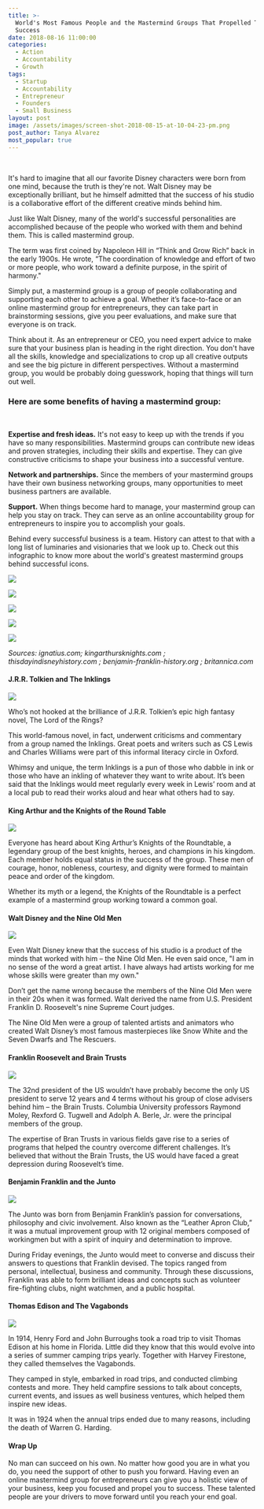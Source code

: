 ```yaml
---
title: >-
  World's Most Famous People and the Mastermind Groups That Propelled Them to
  Success
date: 2018-08-16 11:00:00
categories:
  - Action
  - Accountability
  - Growth
tags:
  - Startup
  - Accountability
  - Entrepreneur
  - Founders
  - Small Business
layout: post
image: /assets/images/screen-shot-2018-08-15-at-10-04-23-pm.png
post_author: Tanya Alvarez
most_popular: true
---
```


&nbsp;

It's hard to imagine that all our favorite Disney characters were born from one mind, because the truth is they're not. Walt Disney may be exceptionally brilliant, but he himself admitted that the success of his studio is a collaborative effort of the different creative minds behind him.

Just like Walt Disney, many of the world's successful personalities are accomplished because of the people who worked with them and behind them. This is called mastermind group.

The term was first coined by Napoleon Hill in “Think and Grow Rich” back in the early 1900s. He wrote, “The coordination of knowledge and effort of two or more people, who work toward a definite purpose, in the spirit of harmony."

Simply put, a mastermind group is a group of people collaborating and supporting each other to achieve a goal. Whether it’s face-to-face or an online mastermind group for entrepreneurs, they can take part in brainstorming sessions, give you peer evaluations, and make sure that everyone is on track.

Think about it. As an entrepreneur or CEO, you need expert advice to make sure that your business plan is heading in the right direction. You don't have all the skills, knowledge and specializations to crop up all creative outputs and see the big picture in different perspectives. Without a mastermind group, you would be probably doing guesswork, hoping that things will turn out well.

### Here are some benefits of having a mastermind group:

&nbsp;

**Expertise and fresh ideas.** It's not easy to keep up with the trends if you have so many responsibilities. Mastermind groups can contribute new ideas and proven strategies, including their skills and expertise. They can give constructive criticisms to shape your business into a successful venture.

**Network and partnerships.** Since the members of your mastermind groups have their own business networking groups, many opportunities to meet business partners are available.

**Support.** When things become hard to manage, your mastermind group can help you stay on track. They can serve as an online accountability group for entrepreneurs to inspire you to accomplish your goals.

Behind every successful business is a team. History can attest to that with a long list of luminaries and visionaries that we look up to. Check out this infographic to know more about the world's greatest mastermind groups behind successful icons.

![](/assets/images/screen-shot-2018-08-15-at-9-55-17-pm.png)

![](/assets/images/screen-shot-2018-08-15-at-9-55-35-pm.png)

![](/assets/images/screen-shot-2018-08-15-at-9-55-53-pm.png)

![](/assets/images/screen-shot-2018-08-15-at-9-56-08-pm.png)

![](/assets/images/screen-shot-2018-08-15-at-9-56-25-pm.png)

*Sources: ignatius.com; kingarthursknights.com ; thisdayindisneyhistory.com ; benjamin-franklin-history.org ; britannica.com*

#### J.R.R. Tolkien and The Inklings

![](/assets/images/screen-shot-2018-08-15-at-10-10-16-pm.png)

Who’s not hooked at the brilliance of J.R.R. Tolkien’s epic high fantasy novel, The Lord of the Rings?

This world-famous novel, in fact, underwent criticisms and commentary from a group named the Inklings. Great poets and writers such as CS Lewis and Charles Williams were part of this informal literacy circle in Oxford.

Whimsy and unique, the term Inklings is a pun of those who dabble in ink or those who have an inkling of whatever they want to write about. It’s been said that the Inklings would meet regularly every week in Lewis’ room and at a local pub to read their works aloud and hear what others had to say.

#### King Arthur and the Knights of the Round Table

![](/assets/images/screen-shot-2018-08-15-at-10-10-32-pm.png)

Everyone has heard about King Arthur’s Knights of the Roundtable, a legendary group of the best knights, heroes, and champions in his kingdom. Each member holds equal status in the success of the group. These men of courage, honor, nobleness, courtesy, and dignity were formed to maintain peace and order of the kingdom.

Whether its myth or a legend, the Knights of the Roundtable is a perfect example of a mastermind group working toward a common goal.

#### Walt Disney and the Nine Old Men

![](/assets/images/screen-shot-2018-08-15-at-10-10-51-pm.png)

Even Walt Disney knew that the success of his studio is a product of the minds that worked with him – the Nine Old Men. He even said once, "I am in no sense of the word a great artist. I have always had artists working for me whose skills were greater than my own."

Don’t get the name wrong because the members of the Nine Old Men were in their 20s when it was formed. Walt derived the name from U.S. President Franklin D. Roosevelt's nine Supreme Court judges.

The Nine Old Men were a group of talented artists and animators who created Walt Disney’s most famous masterpieces like Snow White and the Seven Dwarfs and The Rescuers.

#### Franklin Roosevelt and Brain Trusts

![](/assets/images/screen-shot-2018-08-15-at-10-11-05-pm.png)

The 32nd president of the US wouldn’t have probably become the only US president to serve 12 years and 4 terms without his group of close advisers behind him – the Brain Trusts. Columbia University professors Raymond Moley, Rexford G. Tugwell and Adolph A. Berle, Jr. were the principal members of the group.

The expertise of Bran Trusts in various fields gave rise to a series of programs that helped the country overcome different challenges. It’s believed that without the Brain Trusts, the US would have faced a great depression during Roosevelt’s time.

#### Benjamin Franklin and the Junto

![](/assets/images/screen-shot-2018-08-15-at-10-11-21-pm.png)

The Junto was born from Benjamin Franklin’s passion for conversations, philosophy and civic involvement. Also known as the “Leather Apron Club,” it was a mutual improvement group with 12 original members composed of workingmen but with a spirit of inquiry and determination to improve.

During Friday evenings, the Junto would meet to converse and discuss their answers to questions that Franklin devised. The topics ranged from personal, intellectual, business and community. Through these discussions, Franklin was able to form brilliant ideas and concepts such as volunteer fire-fighting clubs, night watchmen, and a public hospital.

#### Thomas Edison and The Vagabonds

![](/assets/images/screen-shot-2018-08-15-at-10-11-51-pm.png)

In 1914, Henry Ford and John Burroughs took a road trip to visit Thomas Edison at his home in Florida. Little did they know that this would evolve into a series of summer camping trips yearly. Together with Harvey Firestone, they called themselves the Vagabonds.

They camped in style, embarked in road trips, and conducted climbing contests and more. They held campfire sessions to talk about concepts, current events, and issues as well business ventures, which helped them inspire new ideas.

It was in 1924 when the annual trips ended due to many reasons, including the death of Warren G. Harding.

#### Wrap Up

No man can succeed on his own. No matter how good you are in what you do, you need the support of other to push you forward. Having even an online mastermind group for entrepreneurs can give you a holistic view of your business, keep you focused and propel you to success. These talented people are your drivers to move forward until you reach your end goal.
